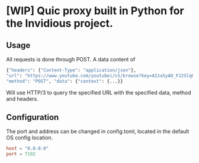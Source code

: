 # [WIP] Quic proxy built in Python for the Invidious project.

## Usage

All requests is done through POST. A data content of 
<br>
```sh
{"headers": {"Content-Type": "application/json"},
"url": "https://www.youtube.com/youtubei/v1/browse?key=AIzaSyAO_FJ2SlqU8Q4STEHLGCilw_Y9_11qcW8", 
"method": "POST", "data": {"context": {...}}
```
Will use HTTP/3 to query the specified URL with the specified data, method and headers.

## Configuration
The port and address can be changed in config.toml, located in the default OS config location.

```toml
host = "0.0.0.0"
port = 7192
```
